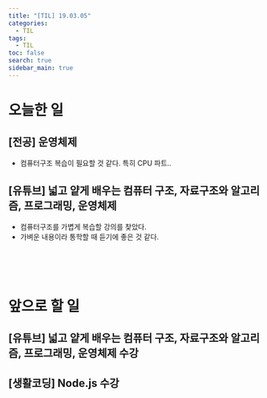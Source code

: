 ```yaml
---
title: "[TIL] 19.03.05"
categories: 
  - TIL
tags: 
  - TIL
toc: false
search: true
sidebar_main: true
---
```


# 오늘한 일

## [전공] 운영체제
* 컴퓨터구조 복습이 필요할 것 같다. 특히 CPU 파트..

## [유튜브] 넓고 얕게 배우는 컴퓨터 구조, 자료구조와 알고리즘, 프로그래밍, 운영체제
* 컴퓨터구조를 가볍게 복습할 강의를 찾았다.
* 가벼운 내용이라 통학할 때 듣기에 좋은 것 같다.
<br><br><br><br><br>


# 앞으로 할 일

## [유튜브] 넓고 얕게 배우는 컴퓨터 구조, 자료구조와 알고리즘, 프로그래밍, 운영체제 수강

## [생활코딩] Node.js 수강